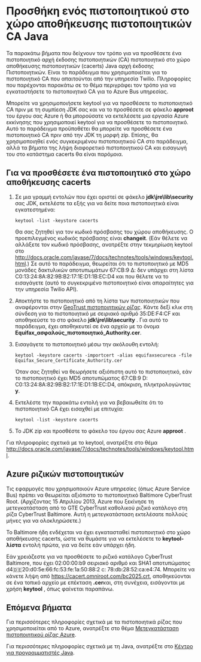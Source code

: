 <properties 
    pageTitle="Προσθήκη ενός πιστοποιητικού στο χώρο αποθήκευσης Java CA | Microsoft Azure" 
    description="Μάθετε πώς μπορείτε να προσθέσετε ένα πιστοποιητικό αρχή έκδοσης πιστοποιητικών (CA) πιστοποιητικό στο χώρο αποθήκευσης πιστοποιητικών (cacerts) Java CA για υπηρεσία Twilio ή Bus υπηρεσίας Azure." 
    services="" 
    documentationCenter="java" 
    authors="rmcmurray" 
    manager="wpickett" 
    editor=""/>

<tags 
    ms.service="multiple" 
    ms.workload="na" 
    ms.tgt_pltfrm="na" 
    ms.devlang="Java" 
    ms.topic="article" 
    ms.date="08/11/2016" 
    ms.author="robmcm"/>

# <a name="adding-a-certificate-to-the-java-ca-certificates-store"></a>Προσθήκη ενός πιστοποιητικού στο χώρο αποθήκευσης πιστοποιητικών CA Java
Τα παρακάτω βήματα που δείχνουν τον τρόπο για να προσθέσετε ένα πιστοποιητικό αρχή έκδοσης πιστοποιητικών (CA) πιστοποιητικό στο χώρο αποθήκευσης πιστοποιητικών (cacerts) Java αρχή έκδοσης Πιστοποιητικών. Είναι το παράδειγμα που χρησιμοποιείται για το πιστοποιητικό CA που απαιτούνται από την υπηρεσία Twilio. Πληροφορίες που παρέχονται παρακάτω σε το θέμα περιγράφει τον τρόπο για να εγκαταστήσετε το πιστοποιητικό CA για το Azure Bus υπηρεσίας. 

Μπορείτε να χρησιμοποιήσετε keytool για να προσθέσετε το πιστοποιητικό CA πριν με τη συμπίεση JDK σας και να το προσθέσετε σε φάκελο **approot** του έργου σας Azure ή θα μπορούσατε να εκτελέσετε μια εργασία Azure εκκίνησης που χρησιμοποιεί keytool για να προσθέσετε το πιστοποιητικό. Αυτό το παράδειγμα προϋποθέτει θα μπορείτε να προσθέσετε ένα πιστοποιητικό CA πριν από την JDK τη μορφή zip. Επίσης, θα χρησιμοποιηθεί ενός συγκεκριμένου πιστοποιητικού CA στο παράδειγμα, αλλά τα βήματα της λήψη διαφορετικό πιστοποιητικού CA και εισαγωγή του στο κατάστημα cacerts θα είναι παρόμοια.

## <a name="to-add-a-certificate-to-the-cacerts-store"></a>Για να προσθέσετε ένα πιστοποιητικό στο χώρο αποθήκευσης cacerts

1. Σε μια γραμμή εντολών που έχει οριστεί σε φάκελο **jdk\jre\lib\security** σας JDK, εκτελέστε τα εξής για να δείτε ποια πιστοποιητικά είναι εγκατεστημένα:

    `keytool -list -keystore cacerts`

    Θα σας ζητηθεί για τον κωδικό πρόσβασης του χώρου αποθήκευσης. Ο προεπιλεγμένος κωδικός πρόσβασης είναι **changeit**. (Εάν θέλετε να αλλάξετε τον κωδικό πρόσβασης, ανατρέξτε στην τεκμηρίωση keytool στο <http://docs.oracle.com/javase/7/docs/technotes/tools/windows/keytool.html>.) Σε αυτό το παράδειγμα, θεωρείται ότι το πιστοποιητικό με MD5 μονάδες δακτυλικών αποτυπωμάτων 67:CB:9 Δ: δεν υπάρχει στη λίστα C0:13:24:8A:82:9B:B2:17:1E:D1:1B:EC:D4 και που θέλετε να το εισαγάγετε (αυτό το συγκεκριμένο πιστοποιητικό είναι απαραίτητες για την υπηρεσία Twilio API).
2. Αποκτήστε το πιστοποιητικό από τη λίστα των πιστοποιητικών που αναφέρονται στην [GeoTrust πιστοποιητικών ρίζας](http://www.geotrust.com/resources/root-certificates/). Κάντε δεξί κλικ στη σύνδεση για το πιστοποιητικό με σειριακό αριθμό 35:DE:F4:CF και αποθηκεύστε το στο φάκελο **jdk\jre\lib\security** . Για αυτό το παράδειγμα, έχει αποθηκευτεί σε ένα αρχείο με το όνομα **Equifax\_ασφαλούς\_πιστοποιητικό\_Authority.cer**.
3. Εισαγάγετε το πιστοποιητικό μέσω την ακόλουθη εντολή:

    `keytool -keystore cacerts -importcert -alias equifaxsecureca -file Equifax_Secure_Certificate_Authority.cer`

    Όταν σας ζητηθεί να θεωρήσετε αξιόπιστη αυτό το πιστοποιητικό, εάν το πιστοποιητικό έχει MD5 αποτυπώματος 67:CB:9 D: C0:13:24:8A:82:9B:B2:17:1E:D1:1B:EC:D4, απόκριση, πληκτρολογώντας **y**.
4. Εκτελέστε την παρακάτω εντολή για να βεβαιωθείτε ότι το πιστοποιητικό CA έχει εισαχθεί με επιτυχία:

    `keytool -list -keystore cacerts`

5. Το JDK zip και προσθέστε το φάκελο του έργου σας Azure **approot** .

Για πληροφορίες σχετικά με το keytool, ανατρέξτε στο θέμα <http://docs.oracle.com/javase/7/docs/technotes/tools/windows/keytool.html>.

## <a name="azure-root-certificates"></a>Azure ριζικών πιστοποιητικών

Τις εφαρμογές που χρησιμοποιούν Azure υπηρεσίες (όπως Azure Service Bus) πρέπει να θεωρείται αξιόπιστο το πιστοποιητικό Baltimore CyberTrust Root. (Αρχίζοντας 15 Απριλίου 2013, Azure που ξεκίνησε τη μετεγκατάσταση από το GTE CyberTrust καθολικού ριζικό κατάλογο στη ρίζα CyberTrust Baltimore. Αυτή η μετεγκατάσταση εκτελέσατε πολλούς μήνες για να ολοκληρώσετε.)

Το Baltimore ήδη ενδέχεται να έχει εγκατασταθεί πιστοποιητικό στο χώρο αποθήκευσης cacerts, ώστε να θυμάστε για να εκτελέσετε το **keytool-λίστα** εντολή πρώτα, για να δείτε εάν υπάρχει ήδη.

Εάν χρειάζεστε για να προσθέσετε το ριζικό κατάλογο CyberTrust Baltimore, που έχει 02:00:00:b9 σειριακό αριθμό και SHA1 αποτυπώματος d4:de:20:d0:5e:66:fc:53:fe:1a:50:88:2 c: 78:db:28:52:ca:e4:74. Μπορείτε να κάνετε λήψη από <https://cacert.omniroot.com/bc2025.crt>, αποθηκεύονται σε ένα τοπικό αρχείο με επέκταση **.cer**και, στη συνέχεια, εισάγονται με χρήση **keytool** , όπως φαίνεται παραπάνω.

## <a name="next-steps"></a>Επόμενα βήματα

Για περισσότερες πληροφορίες σχετικά με τα πιστοποιητικά ρίζας που χρησιμοποιείται από το Azure, ανατρέξτε στο θέμα [Μετεγκατάσταση πιστοποιητικού ρίζας Azure](http://blogs.msdn.com/b/windowsazure/archive/2013/03/15/windows-azure-root-certificate-migration.aspx).

Για περισσότερες πληροφορίες σχετικά με τη Java, ανατρέξτε στο [Κέντρο για προγραμματιστές Java](/develop/java/).
